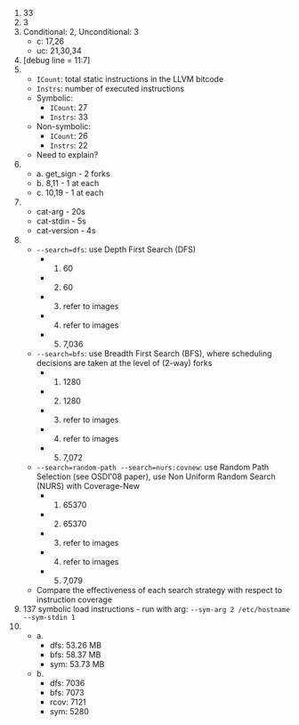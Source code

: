 1. 33
2. 3
3. Conditional: 2, Unconditional: 3
    - c:  17,26
    - uc: 21,30,34
4. [debug line = 11:7]
5.
    - `ICount`: total static instructions in the LLVM bitcode
    - `Instrs`: number of executed instructions
    - Symbolic:
        - `ICount`: 27
        - `Instrs`: 33
    - Non-symbolic:
        - `ICount`: 26
        - `Instrs`: 22
    - Need to explain?
6. 
    - a. get_sign - 2 forks
    - b. 8,11 - 1 at each
    - c. 10,19 - 1 at each
7. 
    - cat-arg - 20s
    - cat-stdin - 5s
    - cat-version - 4s
8.
    - `--search=dfs`: use Depth First Search (DFS)
        - 1. 60
        - 2. 60
        - 3. refer to images
        - 4. refer to images
        - 5. 7,036
    - `--search=bfs`: use Breadth First Search (BFS), where scheduling decisions are taken at the level of (2-way) forks
        - 1. 1280
        - 2. 1280
        - 3. refer to images
        - 4. refer to images
        - 5. 7,072
    - `--search=random-path --search=nurs:covnew`: use Random Path Selection (see OSDI'08 paper), use Non Uniform Random Search (NURS) with Coverage-New
        - 1. 65370
        - 2. 65370
        - 3. refer to images
        - 4. refer to images
        - 5. 7,079
    - Compare the effectiveness of each search strategy with respect to instruction coverage 
9. 137 symbolic load instructions - run with arg: `--sym-arg 2 /etc/hostname --sym-stdin 1`
10. 
    - a. 
        - dfs: 53.26 MB
        - bfs: 58.37 MB
        - sym: 53.73 MB
    - b.
        - dfs: 7036
        - bfs: 7073
        - rcov: 7121
        - sym: 5280